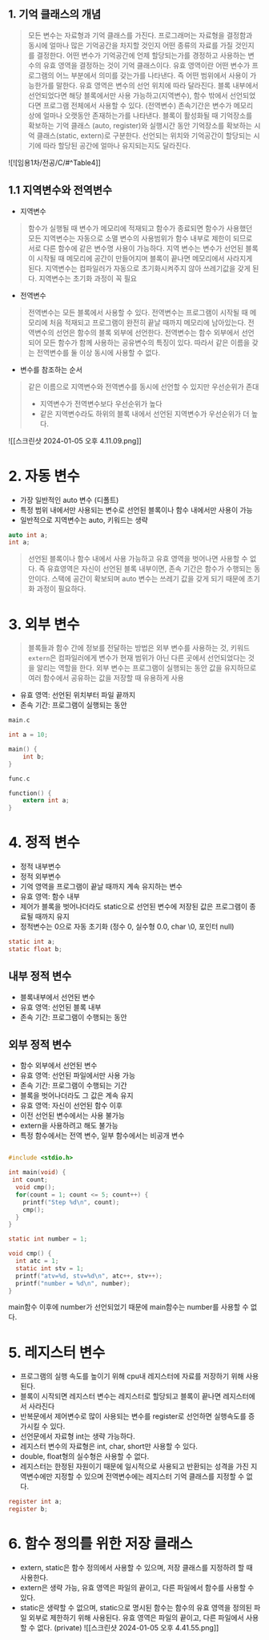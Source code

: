 ## 1. 기억 클래스의 개념
> 모든 변수는 자료형과 기억 클래스를 가진다. 프로그래머는 자료형을 결정함과 동시에 얼마나 많은 기억공간을 차지할 것인지 어떤 종류의 자료를 가질 것인지를 결정한다.
> 어떤 변수가 기억공간에 언제 할당되는가를 경정하고 사용하는 변수의 유효 영역을 결정하는 것이 기억 클래스이다.
> 유효 영역이란 어떤 변수가 프로그램의 어느 부분에서 의미를 갖는가를 나타낸다. 즉 어떤 범위에서 사용이 가능한가를 말한다. 유효 영역은 변수의 선언 위치에 따라 달라진다. 블록 내부에서 선언되었다면 해당 블록에서만 사용 가능하고(지역변수), 함수 밖에서 선언되었다면 프로그램 전체에서 사용할 수 있다. (전역변수)
> 존속기간은 변수가 메모리 상에 얼마나 오랫동안 존재하는가를 나타낸다. 블록이 활성화될 때 기억장소를 확보하는 기억 클래스 (auto, register)와 실행시간 동안 기억장소를 확보하는 시억 클래스(static, extern)로 구분한다.
> 선언되는 위치와 기억공간이 할당되는 시기에 따라 할당된 공간에 얼마나 유지되는지도 달라진다.

![![임용1차/전공/C/#^Table4]]
## 1.1 지역변수와 전역변수
- 지역변수
> 함수가 실행될 때 변수가 메모리에 적재되고 함수가 종료되면 함수가 사용했던 모든 지역변수는 자동으로 소멸
> 변수의 사용범위가 함수 내부로 제한이 되므로 서로 다른 함수에 같은 변수명 사용이 가능하다.
> 지역 변수는 변수가 선언된 블록이 시작될 때 메모리에 공간이 만들어지며 블록이 끝나면 메모리에서 사라지게 된다.
> 지역변수는 컴파일러가 자동으로 초기화시켜주지 않아 쓰레기값을 갖게 된다.
> 지역변수는 초기화 과정이 꼭 필요

- 전역변수
> 전역변수는 모든 블록에서 사용할 수 있다. 전역변수는 프로그램이 시작될 때 메모리에 처음 적재되고 프로그램이 완전히 끝날 때까지 메모리에 남아있는다.
> 전역변수의 선언은 함수의 블록 외부에 선언한다. 전역변수는 함수 외부에서 선언되어 모든 함수가 함께 사용하는 공유변수의 특징이 있다. 따라서 같은 이름을 갖는 전역변수를 둘 이상 동시에 사용할 수 없다.

- 변수를 참조하는 순서
> 같은 이름으로 지역변수와 전역변수를 동시에 선언할 수 있지만 우선순위가 존대
> - 지역변수가 전역변수보다 우선순위가 높다
> - 같은 지역변수라도 하위의 블록 내에서 선언된 지역변수가 우선순위가 더 높다.

![[스크린샷 2024-01-05 오후 4.11.09.png]]

# 2. 자동 변수
- 가장 일반적인 auto 변수 (디폴트)
- 특정 범위 내에서만 사용되는 변수로 선언된 블록이나 함수 내에서만 사용이 가능
- 일반적으로 지역변수는 auto, 키워드는 생략
```C
auto int a;
int a;
```
> 선언된 블록이나 함수 내에서 사용 가능하고 유효 영역을 벗어나면 사용할 수 없다. 즉 유효영역은 자신이 선언된 블록 내부이면, 존속 기간은 함수가 수행되는 동안이다.
> 스택에 공간이 확보되며 auto 변수는 쓰레기 값을 갖게 되기 때문에 초기화 과정이 필요하다.

# 3. 외부 변수
> 블록들과 함수 간에 정보를 전달하는 방법은 외부 변수를 사용하는 것, 
> 키워드 `extern`은 컴파일러에게 변수가 현재 범위가 아닌 다른 곳에서 선언되었다는 것을 알리는 역할을 한다.
> 외부 변수는 프로그램이 실행되는 동안 값을 유지하므로 여러 함수에서 공유하는 값을 저장할 때 유용하게 사용

- 유효 영역: 선언된 위치부터 파일 끝까지
- 존속 기간: 프로그램이 실행되는 동안
```C
main.c

int a = 10;

main() {
	int b;
}

func.c

function() {
	extern int a;
}
```
# 4. 정적 변수
- 정적 내부변수
- 정적 외부변수
- 기억 영역을 프로그램이 끝날 때까지 계속 유지하는 변수
- 유효 영역: 함수 내부
- 제어가 블록을 벗어나더라도 static으로 선언된 변수에 저장된 값은 프로그램이 종료될 때까지 유지
- 정적변수는 0으로 자동 초기화 (정수 0, 실수형 0.0, char \0, 포인터 null)
```C
static int a;
static float b;
```
## 내부 정적 변수
- 블록내부에서 선언된 변수
- 유효 영역: 선언된 블록 내부
- 존속 기간: 프로그램이 수행되는 동안
## 외부 정적 변수
- 함수 외부에서 선언된 변수
- 유효 영역: 선언된 파일에서만 사용 가능
- 존속 기간: 프로그램이 수행되는 기간
- 블록을 벗어나더라도 그 값은 계속 유지
- 유효 영역: 자신이 선언된 함수 이후
- 이전 선언된 변수에서는 사용 불가능
- extern을 사용하려고 해도 불가능
- 특정 함수에서는 전역 변수, 일부 함수에서는 비공개 변수
```C

#include <stdio.h>

int main(void) {
 int count;
  void cmp();
  for(count = 1; count <= 5; count++) {
    printf("Step %d\n", count);
    cmp();
  }
}

static int number = 1;

void cmp() {
  int atc = 1;
  static int stv = 1;
  printf("atv=%d, stv=%d\n", atc++, stv++);
  printf("number = %d\n", number);
}
```
main함수 이후에 number가 선언되었기 때문에 main함수는 number를 사용할 수 없다.
# 5. 레지스터 변수
- 프로그램의 실행 속도를 높이기 위해 cpu내 레지스터에 자료를 저장하기 위해 사용된다.
- 블록이 시작되면 레지스터 변수는 레지스터로 할당되고 블록이 끝나면 레지스터에서 사라진다
- 반복문에서 제어변수로 많이 사용되는 변수를 register로 선언하면 실행속도를 증가시킬 수 있다.
- 선언문에서 자료형 int는 생략 가능하다.
- 레지스터 변수의 자료형은 int, char, short만 사용할 수 있다.
- double, float형의 실수형은 사용할 수 없다.
- 레지스터는 한정된 자원이기 때문에 일시적으로 사용되고 반환되는 성격을 가진 지역변수에만 지정할 수 있으며 전역변수에는 레지스터 기억 클래스를 지정할 수 없다.
```C
register int a;
register b;
```
# 6. 함수 정의를 위한 저장 클래스
- extern, static은 함수 정의에서 사용할 수 있으며, 저장 클래스를 지정하려 할 때 사용한다.
- extern은 생략 가능, 유효 영역은 파일의 끝이고, 다른 파일에서 함수를 사용할 수 있다.
- static은 생략할 수 없으며, static으로 명시된 함수는 함수의 유효 영역을 정의된 파일 외부로 제한하기 위해 사용된다. 유효 영역은 파일의 끝이고, 다른 파일에서 사용할 수 없다. (private)
![[스크린샷 2024-01-05 오후 4.41.55.png]]
